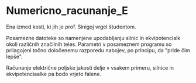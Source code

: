 # Numericno_racunanje_E
Ena izmed kosti, ki jih je prof. Sinigoj vrgel študentom.


Posamezne datoteke so namenjene upodabljanju silnic in ekvipotencialk okoli različnih značilnih teles.
Parametri v posameznem programu so prilagojeni točno določenemu razporedu nabojev, po principu, 
da "pride čim lepše".

Računanje električne poljske jakosti delje v vsakem primeru, silnice in ekvipotenciaalke pa bodo vrjeto falene.
